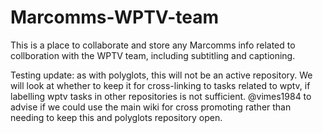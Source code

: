 # Marcomms-WPTV-team
This is a place to collaborate and store any Marcomms info related to collboration with the WPTV team, including subtitling and captioning. 

Testing update: as with polyglots, this will not be an active repository. We will look at whether to keep it for cross-linking to tasks related to wptv, if labelling wptv tasks in other repositories is not sufficient. @vimes1984 to advise if we could use the main wiki for cross promoting rather than needing to keep this and polyglots repository open.
